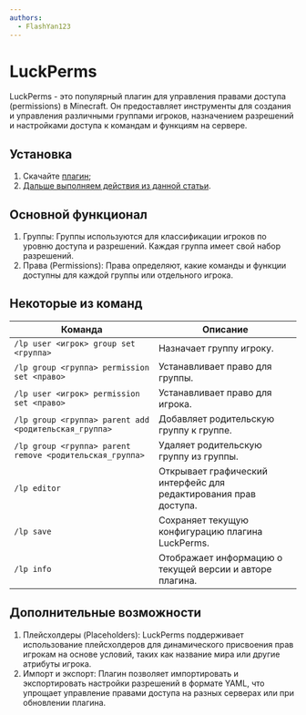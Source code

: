 ```yaml
---
authors:
  - FlashYan123
---
```


# LuckPerms

LuckPerms - это популярный плагин для управления правами доступа (permissions) в Minecraft. Он предоставляет инструменты для создания и управления различными группами игроков, назначением разрешений и настройками доступа к командам и функциям на сервере.

## Установка

1. Скачайте [плагин](https://luckperms.net/download);
2. [Дальше выполняем действия из данной статьи](/minecraft/installplugins).

## Основной функционал

1. Группы: Группы используются для классификации игроков по уровню доступа и разрешений. Каждая группа имеет свой набор разрешений.
2. Права (Permissions): Права определяют, какие команды и функции доступны для каждой группы или отдельного игрока.

## Некоторые из команд

| Команда                                                  | Описание                                                         |
| -------------------------------------------------------- | ---------------------------------------------------------------- |
| `/lp user <игрок> group set <группа>`                    | Назначает группу игроку.                                         |
| `/lp group <группа> permission set <право>`              | Устанавливает право для группы.                                  |
| `/lp user <игрок> permission set <право>`                | Устанавливает право для игрока.                                  |
| `/lp group <группа> parent add <родительская_группа>`    | Добавляет родительскую группу к группе.                          |
| `/lp group <группа> parent remove <родительская_группа>` | Удаляет родительскую группу из группы.                           |
| `/lp editor`                                             | Открывает графический интерфейс для редактирования прав доступа. |
| `/lp save`                                               | Сохраняет текущую конфигурацию плагина LuckPerms.                |
| `/lp info`                                               | Отображает информацию о текущей версии и авторе плагина.         |

## Дополнительные возможности

1. Плейсхолдеры (Placeholders): LuckPerms поддерживает использование плейсхолдеров для динамического присвоения прав игрокам на основе условий, таких как название мира или другие атрибуты игрока.
2. Импорт и экспорт: Плагин позволяет импортировать и экспортировать настройки разрешений в формате YAML, что упрощает управление правами доступа на разных серверах или при обновлении плагина.
